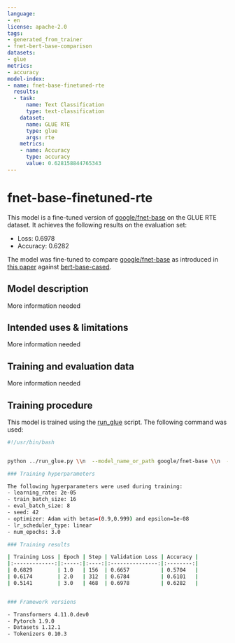 ```yaml
---
language:
- en
license: apache-2.0
tags:
- generated_from_trainer
- fnet-bert-base-comparison
datasets:
- glue
metrics:
- accuracy
model-index:
- name: fnet-base-finetuned-rte
  results:
  - task:
      name: Text Classification
      type: text-classification
    dataset:
      name: GLUE RTE
      type: glue
      args: rte
    metrics:
    - name: Accuracy
      type: accuracy
      value: 0.628158844765343
---
```


<!-- This model card has been generated automatically according to the information the Trainer had access to. You
should probably proofread and complete it, then remove this comment. -->

# fnet-base-finetuned-rte

This model is a fine-tuned version of [google/fnet-base](https://huggingface.co/google/fnet-base) on the GLUE RTE dataset.
It achieves the following results on the evaluation set:
- Loss: 0.6978
- Accuracy: 0.6282

The model was fine-tuned to compare [google/fnet-base](https://huggingface.co/google/fnet-base) as introduced in [this paper](https://arxiv.org/abs/2105.03824) against [bert-base-cased](https://huggingface.co/bert-base-cased).

## Model description

More information needed

## Intended uses & limitations

More information needed

## Training and evaluation data

More information needed

## Training procedure

This model is trained using the [run_glue](https://github.com/huggingface/transformers/blob/master/examples/pytorch/text-classification/run_glue.py) script. The following command was used:

```bash
#!/usr/bin/bash


python ../run_glue.py \\n  --model_name_or_path google/fnet-base \\n  --task_name rte \\n  --do_train \\n  --do_eval \\n  --max_seq_length 512 \\n  --per_device_train_batch_size 16 \\n  --learning_rate 2e-5 \\n  --num_train_epochs 3 \\n  --output_dir fnet-base-finetuned-rte \\n  --push_to_hub \\n  --hub_strategy all_checkpoints \\n  --logging_strategy epoch \\n  --save_strategy epoch \\n  --evaluation_strategy epoch \\n```

### Training hyperparameters

The following hyperparameters were used during training:
- learning_rate: 2e-05
- train_batch_size: 16
- eval_batch_size: 8
- seed: 42
- optimizer: Adam with betas=(0.9,0.999) and epsilon=1e-08
- lr_scheduler_type: linear
- num_epochs: 3.0

### Training results

| Training Loss | Epoch | Step | Validation Loss | Accuracy |
|:-------------:|:-----:|:----:|:---------------:|:--------:|
| 0.6829        | 1.0   | 156  | 0.6657          | 0.5704   |
| 0.6174        | 2.0   | 312  | 0.6784          | 0.6101   |
| 0.5141        | 3.0   | 468  | 0.6978          | 0.6282   |


### Framework versions

- Transformers 4.11.0.dev0
- Pytorch 1.9.0
- Datasets 1.12.1
- Tokenizers 0.10.3
